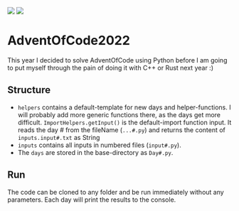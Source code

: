 ![](https://img.shields.io/badge/stars%20⭐-34-yellow)
![](https://img.shields.io/badge/days%20completed-17-blue)
# AdventOfCode2022
This year I decided to solve AdventOfCode using Python before I am going to put myself through the pain of doing it with C++ or Rust next year :)

## Structure
* ``helpers`` contains a default-template for new days and helper-functions. 
I will probably add more generic functions there, as the days get more difficult.
``ImportHelpers.getInput()`` is the default-import function input. It reads the day # from the fileName (``...#.py``) and returns the content of ``inputs.input#.txt`` as String
* ``inputs`` contains all inputs in numbered files (``input#.py``).
* The ``days`` are stored in the base-directory as ``Day#.py``.

## Run
The code can be cloned to any folder and be run immediately without any parameters. Each day will print the results to the console.
